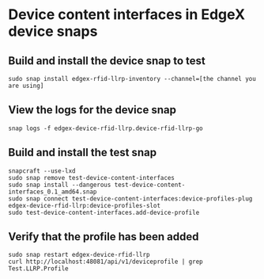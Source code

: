 # Device content interfaces in EdgeX device snaps

## Build and install the device snap to test

``` 
sudo snap install edgex-rfid-llrp-inventory --channel=[the channel you are using]
```

## View the logs for the device snap

```
snap logs -f edgex-device-rfid-llrp.device-rfid-llrp-go
```

## Build and install the test snap

```
snapcraft --use-lxd
sudo snap remove test-device-content-interfaces
sudo snap install --dangerous test-device-content-interfaces_0.1_amd64.snap
sudo snap connect test-device-content-interfaces:device-profiles-plug edgex-device-rfid-llrp:device-profiles-slot
sudo test-device-content-interfaces.add-device-profile
```

## Verify that the profile has been added

```
sudo snap restart edgex-device-rfid-llrp
curl http://localhost:48081/api/v1/deviceprofile | grep Test.LLRP.Profile
```

